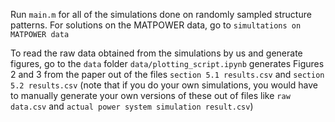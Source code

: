   Run `main.m` for all of the simulations done on randomly sampled structure patterns.
  For solutions on the MATPOWER data, go to `simultations on MATPOWER data`

  To read the raw data obtained from the simulations by us and generate figures, go to the `data` folder
  `data/plotting_script.ipynb` generates Figures 2 and 3 from the paper out of
  the files `section 5.1 results.csv` and `section 5.2 results.csv` (note that if you do your own simulations, you
    would have to manually generate your own versions of these out of files like `raw data.csv` and `actual power system simulation result.csv`)  
